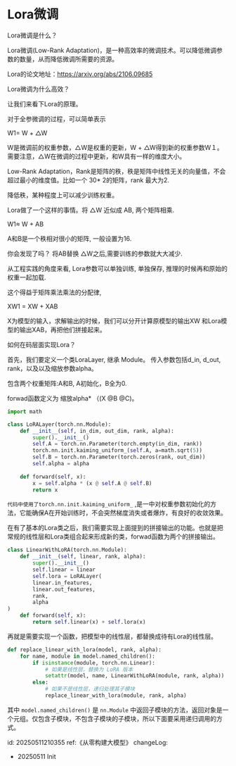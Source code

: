# Lora微调



Lora微调是什么？ 



Lora微调(Low-Rank Adaptation)，是一种高效率的微调技术。可以降低微调参数的数量，从而降低微调所需要的资源。



Lora的论文地址：https://arxiv.org/abs/2106.09685



Lora微调为什么高效？ 

让我们来看下Lora的原理。

对于全参微调的过程，可以简单表示

W1= W  + △W

 W是微调前的权重参数，△W是权重的更新，W  + △W得到新的权重参数W１。需要注意，△W在微调的过程中更新，和W具有一样的维度大小。

Low-Rank Adaptation，Rank是矩阵的秩，秩是矩阵中线性无关的向量值，不会超过最小的维度值。比如一个 30* 2的矩阵，rank 最大为2.

降低秩，某种程度上可以减少训练权重。

Lora做了一个这样的事情。将 △W 近似成 AB, 两个矩阵相乘.

W1≈  W   +  AB

A和B是一个秩相对很小的矩阵, 一般设置为16.

你会发现了吗？ 将AB替换 △W之后,需要训练的参数就大大减少.  



从工程实践的角度来看,  Lora参数可以单独训练, 单独保存, 推理的时候再和原始的权重一起加载. 

这个得益于矩阵乘法乘法的分配律,   

XW1  = XW +  XAB

X为模型的输入，求解输出的时候，我们可以分开计算原模型的输出XW 和Lora模型的输出XAB，再把他们拼接起来。



如何在码层面实现Lora？ 

首先，我们要定义一个类LoraLayer,  继承 Module。 传入参数包括d_in, d_out, rank，以及以及缩放参数alpha。 

包含两个权重矩阵:A和B, A初始化，B全为0.

forwad函数定义为 缩放alpha*  （(X @B @C)。

```py
import math

class LoRALayer(torch.nn.Module):
    def __init__(self, in_dim, out_dim, rank, alpha):
        super().__init__()
        self.A = torch.nn.Parameter(torch.empty(in_dim, rank))
        torch.nn.init.kaiming_uniform_(self.A, a=math.sqrt(5))
        self.B = torch.nn.Parameter(torch.zeros(rank, out_dim))
        self.alpha = alpha
        
    def forward(self, x):
        x = self.alpha * (x @ self.A @ self.B)
        return x

```

`代码中使用了torch.nn.init.kaiming_uniform_` ,是一中对权重参数初始化的方法，它能确保A在开始训练时，不会突然梯度消失或者爆炸，有良好的收敛效果。



在有了基本的Lora类之后，我们需要实现上面提到的拼接输出的功能。也就是把常规的线性层和Lora类组合起来形成新的类，forwad函数为两个的拼接输出。

```py
class LinearWithLoRA(torch.nn.Module):
	def __init__(self, linear, rank, alpha):
        super().__init__()
        self.linear = linear
        self.lora = LoRALayer(
        linear.in_features,
        linear.out_features,
        rank,
        alpha
)
    def forward(self, x):
    	return self.linear(x) + self.lora(x)
```

再就是需要实现一个函数，把模型中的线性层，都替换成待有Lora的线性层。

```py
def replace_linear_with_lora(model, rank, alpha):
    for name, module in model.named_children():
        if isinstance(module, torch.nn.Linear):
            # 如果是线性层，替换为 LoRA 版本
            setattr(model, name, LinearWithLoRA(module, rank, alpha))
        else:
            # 如果不是线性层，递归处理其子模块
            replace_linear_with_lora(module, rank, alpha)
```

其中 `model.named_children()` 是 `nn.Module` 中返回子模块的方法，返回对象是一个元组。仅包含子模块，不包含子模块的子模块，所以下面要采用递归调用的方式。

id: 20250511210355
ref:《从零构建大模型》
changeLog: 

- 20250511 Init

